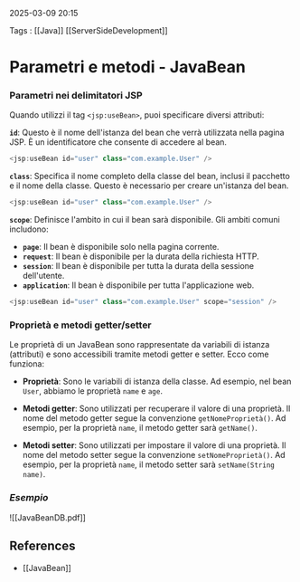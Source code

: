 2025-03-09 20:15

Tags : [[Java]] [[ServerSideDevelopment]]

# Parametri e metodi - JavaBean

### Parametri nei delimitatori JSP
Quando utilizzi il tag `<jsp:useBean>`, puoi specificare diversi attributi:

 **`id`**: Questo è il nome dell'istanza del bean che verrà utilizzata nella pagina JSP. È un identificatore che consente di accedere al bean.
```Java
<jsp:useBean id="user" class="com.example.User" />
```

**`class`**: Specifica il nome completo della classe del bean, inclusi il pacchetto e il nome della classe. Questo è necessario per creare un'istanza del bean.
```Java
<jsp:useBean id="user" class="com.example.User" />
```

**`scope`**: Definisce l'ambito in cui il bean sarà disponibile. Gli ambiti comuni includono:
- **`page`**: Il bean è disponibile solo nella pagina corrente.
- **`request`**: Il bean è disponibile per la durata della richiesta HTTP.
- **`session`**: Il bean è disponibile per tutta la durata della sessione dell'utente.
- **`application`**: Il bean è disponibile per tutta l'applicazione web.
```Java
<jsp:useBean id="user" class="com.example.User" scope="session" />
```

### Proprietà e metodi getter/setter
Le proprietà di un JavaBean sono rappresentate da variabili di istanza (attributi) e sono accessibili tramite metodi getter e setter. Ecco come funziona:

- **Proprietà**: Sono le variabili di istanza della classe. Ad esempio, nel bean `User`, abbiamo le proprietà `name` e `age`.
    
- **Metodi getter**: Sono utilizzati per recuperare il valore di una proprietà. Il nome del metodo getter segue la convenzione `getNomeProprietà()`. Ad esempio, per la proprietà `name`, il metodo getter sarà `getName()`.
    
- **Metodi setter**: Sono utilizzati per impostare il valore di una proprietà. Il nome del metodo setter segue la convenzione `setNomeProprietà()`. Ad esempio, per la proprietà `name`, il metodo setter sarà `setName(String name)`.

### *Esempio*
![[JavaBeanDB.pdf]]
## References

- [[JavaBean]]